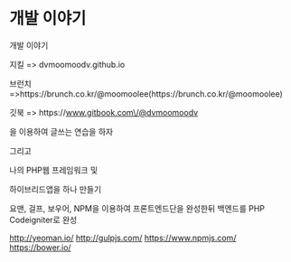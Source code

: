 # 개발 이야기

개발 이야기

지킬 =&gt; dvmoomoodv.github.io

브런치 =&gt;https:\/\/brunch.co.kr\/@moomoolee\(https:\/\/brunch.co.kr\/@moomoolee\)

깃북 =&gt; https:\/\/www.gitbook.com\/@dvmoomoodv

을 이용하여 글쓰는 연습을 하자

그리고

나의 PHP웹 프레임워크 및

하이브리드앱을 하나 만들기




요맨, 걸프, 보우어, NPM을 이용하여 프론트엔드단을 완성한뒤 백엔드를 PHP Codeigniter로 완성


http://yeoman.io/
http://gulpjs.com/
https://www.npmjs.com/
https://bower.io/

